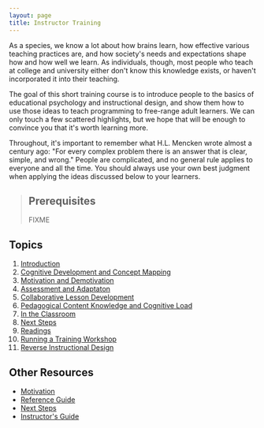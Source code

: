```yaml
---
layout: page
title: Instructor Training
---
```

As a species, we know a lot about how brains learn, how effective
various teaching practices are, and how society's needs and
expectations shape how and how well we learn.  As individuals, though,
most people who teach at college and university either don't know this
knowledge exists, or haven't incorporated it into their teaching.

The goal of this short training course is to introduce people to the
basics of educational psychology and instructional design, and show
them how to use those ideas to teach programming to free-range adult
learners.  We can only touch a few scattered highlights, but we hope
that will be enough to convince you that it's worth learning more.

Throughout, it's important to remember what H.L. Mencken wrote almost
a century ago: "For every complex problem there is an answer that is
clear, simple, and wrong."  People are complicated, and no general
rule applies to everyone and all the time.  You should always use your
own best judgment when applying the ideas discussed below to your
learners.

> ## Prerequisites
>
> FIXME

## Topics

1.  [Introduction](01-intro.html)
2.  [Cognitive Development and Concept Mapping](02-concepts.html)
3.  [Motivation and Demotivation](03-motivation.html)
4.  [Assessment and Adaptaton](04-assessment.html)
5.  [Collaborative Lesson Development](05-collab.html)
6.  [Pedagogical Content Knowledge and Cognitive Load](06-pck.html)
7.  [In the Classroom](07-classroom.html)
8.  [Next Steps](08-onward.html)
9.  [Readings](09-reading.html)
10. [Running a Training Workshop](10-workshop.html)
11. [Reverse Instructional Design](11-design.html)

## Other Resources

*   [Motivation](motivation.html)
*   [Reference Guide](reference.html)
*   [Next Steps](discussion.html)
*   [Instructor's Guide](instructors.html)

